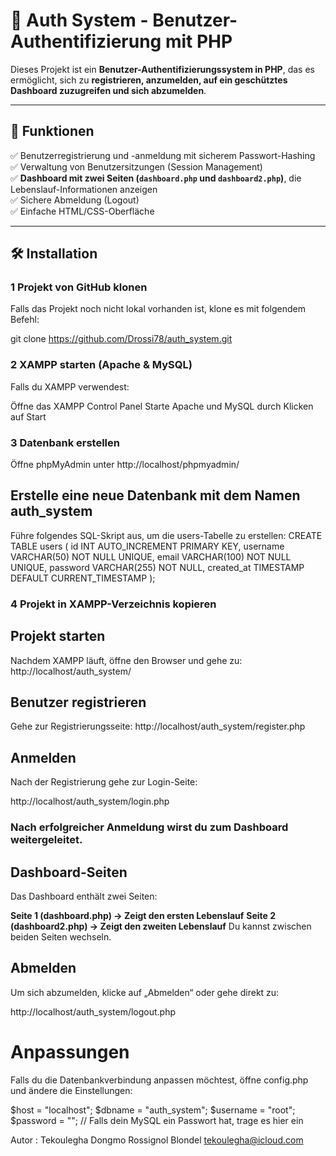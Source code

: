 # 🚀 Auth System - Benutzer-Authentifizierung mit PHP

Dieses Projekt ist ein **Benutzer-Authentifizierungssystem in PHP**, das es ermöglicht, sich zu **registrieren, anzumelden, auf ein geschütztes Dashboard zuzugreifen und sich abzumelden**.

---

## 📌 Funktionen
✅ Benutzerregistrierung und -anmeldung mit sicherem Passwort-Hashing  
✅ Verwaltung von Benutzersitzungen (Session Management)  
✅ **Dashboard mit zwei Seiten (`dashboard.php` und `dashboard2.php`)**, die Lebenslauf-Informationen anzeigen  
✅ Sichere Abmeldung (Logout)  
✅ Einfache HTML/CSS-Oberfläche  

---

## 🛠️ Installation

### 1️ **Projekt von GitHub klonen**
Falls das Projekt noch nicht lokal vorhanden ist, klone es mit folgendem Befehl:

git clone https://github.com/Drossi78/auth_system.git

### 2️ XAMPP starten (Apache & MySQL)
Falls du XAMPP verwendest:

Öffne das XAMPP Control Panel
Starte Apache und MySQL durch Klicken auf Start

### 3️ Datenbank erstellen

Öffne phpMyAdmin unter http://localhost/phpmyadmin/

## Erstelle eine neue Datenbank mit dem Namen auth_system

Führe folgendes SQL-Skript aus, um die users-Tabelle zu erstellen:
CREATE TABLE users (
    id INT AUTO_INCREMENT PRIMARY KEY,
    username VARCHAR(50) NOT NULL UNIQUE,
    email VARCHAR(100) NOT NULL UNIQUE,
    password VARCHAR(255) NOT NULL,
    created_at TIMESTAMP DEFAULT CURRENT_TIMESTAMP
);


### 4 Projekt in XAMPP-Verzeichnis kopieren


## Projekt starten
Nachdem XAMPP läuft, öffne den Browser und gehe zu:
http://localhost/auth_system/

 ## Benutzer registrieren

Gehe zur Registrierungsseite:
http://localhost/auth_system/register.php

## Anmelden
Nach der Registrierung gehe zur Login-Seite:

http://localhost/auth_system/login.php

### Nach erfolgreicher Anmeldung wirst du zum Dashboard weitergeleitet.

## Dashboard-Seiten
Das Dashboard enthält zwei Seiten:

**Seite 1 (dashboard.php) → Zeigt den ersten Lebenslauf**
**Seite 2 (dashboard2.php) → Zeigt den zweiten Lebenslauf**
Du kannst zwischen beiden Seiten wechseln.

## Abmelden
Um sich abzumelden, klicke auf „Abmelden“ oder gehe direkt zu:

http://localhost/auth_system/logout.php


# Anpassungen 
Falls du die Datenbankverbindung anpassen möchtest, öffne config.php und ändere die Einstellungen:

$host = "localhost";
$dbname = "auth_system";
$username = "root";
$password = ""; // Falls dein MySQL ein Passwort hat, trage es hier ein


Autor :
Tekoulegha Dongmo Rossignol Blondel
tekoulegha@icloud.com
